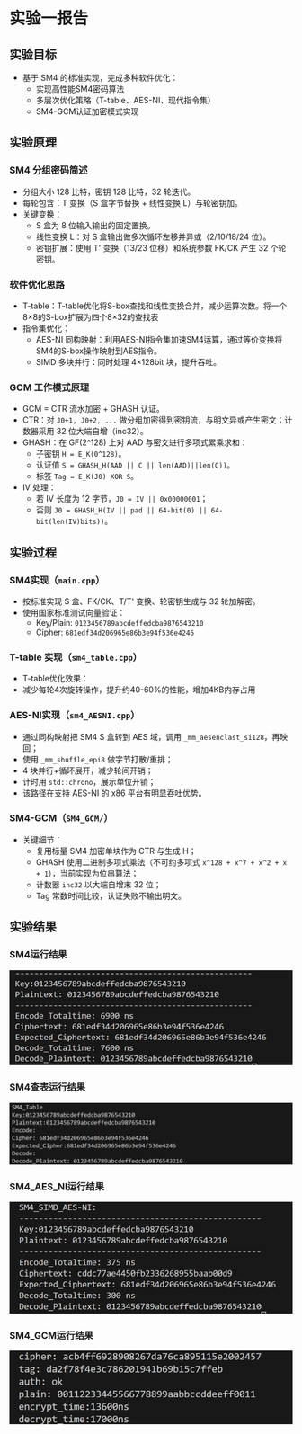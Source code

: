 # 实验一报告

## 实验目标
- 基于 SM4 的标准实现，完成多种软件优化：
  - 实现高性能SM4密码算法
  - 多层次优化策略（T-table、AES-NI、现代指令集）
  - SM4-GCM认证加密模式实现


## 实验原理
### SM4 分组密码简述
- 分组大小 128 比特，密钥 128 比特，32 轮迭代。
- 每轮包含：T 变换（S 盒字节替换 + 线性变换 L）与轮密钥加。
- 关键变换：
  - S 盒为 8 位输入输出的固定置换。
  - 线性变换 L：对 S 盒输出做多次循环左移并异或（2/10/18/24 位）。
  - 密钥扩展：使用 T' 变换（13/23 位移）和系统参数 FK/CK 产生 32 个轮密钥。

### 软件优化思路
- T-table：T-table优化将S-box查找和线性变换合并，减少运算次数。将一个8×8的S-box扩展为四个8×32的查找表
- 指令集优化：
  - AES-NI 同构映射：利用AES-NI指令集加速SM4运算，通过等价变换将SM4的S-box操作映射到AES指令。
  - SIMD 多块并行：同时处理 4×128bit 块，提升吞吐。


### GCM 工作模式原理
- GCM = CTR 流水加密 + GHASH 认证。
- CTR：对 `J0+1, J0+2, ...` 做分组加密得到密钥流，与明文异或产生密文；计数器采用 32 位大端自增（inc32）。
- GHASH：在 GF(2^128) 上对 AAD 与密文进行多项式累乘求和：
  - 子密钥 `H = E_K(0^128)`。
  - 认证值 `S = GHASH_H(AAD || C || len(AAD)||len(C))`。
  - 标签 `Tag = E_K(J0) XOR S`。
- IV 处理：
  - 若 IV 长度为 12 字节，`J0 = IV || 0x00000001`；
  - 否则 `J0 = GHASH_H(IV || pad || 64-bit(0) || 64-bit(len(IV)bits))`。

## 实验过程
### SM4实现（`main.cpp`）
- 按标准实现 S 盒、FK/CK、T/T' 变换、轮密钥生成与 32 轮加解密。
- 使用国家标准测试向量验证：
  - Key/Plain: `0123456789abcdeffedcba9876543210`
  - Cipher: `681edf34d206965e86b3e94f536e4246`

### T-table 实现（`sm4_table.cpp`）
- T-table优化效果：
- 减少每轮4次旋转操作，提升约40-60%的性能，增加4KB内存占用


### AES-NI实现（`sm4_AESNI.cpp`）
- 通过同构映射把 SM4 S 盒转到 AES 域，调用 `_mm_aesenclast_si128`，再映回；
- 使用 `_mm_shuffle_epi8` 做字节打散/重排；
- 4 块并行+循环展开，减少轮间开销；
- 计时用 `std::chrono`，展示单位开销；
- 该路径在支持 AES-NI 的 x86 平台有明显吞吐优势。

### SM4-GCM（`SM4_GCM/`）
- 关键细节：
  - 复用标量 SM4 加密单块作为 CTR 与生成 H；
  - GHASH 使用二进制多项式乘法（不可约多项式 `x^128 + x^7 + x^2 + x + 1`），当前实现为位串算法；
  - 计数器 `inc32` 以大端自增末 32 位；
  - Tag 常数时间比较，认证失败不输出明文。


## 实验结果
### SM4运行结果
![main.cpp 运行结果](result/main.png)
### SM4查表运行结果
![sm4_table.cpp](result/table.png)
### SM4_AES_NI运行结果
![sm4-AESNI.cpp 运行结果](result/AESNI.png)
### SM4_GCM运行结果
![SM4-GCM运行结果](result/GCM.png)
